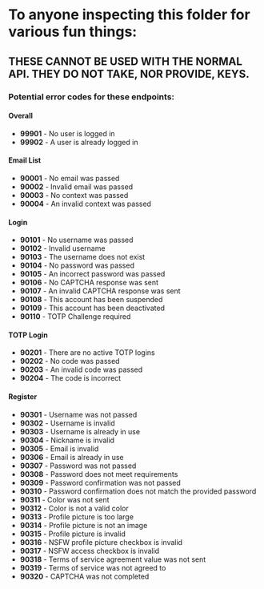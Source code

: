 # To anyone inspecting this folder for various fun things:  
## **THESE CANNOT BE USED WITH THE NORMAL API.  THEY DO NOT TAKE, NOR PROVIDE, KEYS.**


### Potential error codes for these endpoints:

#### Overall

- **99901** - No user is logged in
- **99902** - A user is already logged in

#### Email List

- **90001** - No email was passed
- **90002** - Invalid email was passed
- **90003** - No context was passed
- **90004** - An invalid context was passed

#### Login

- **90101** - No username was passed
- **90102** - Invalid username
- **90103** - The username does not exist
- **90104** - No password was passed
- **90105** - An incorrect password was passed
- **90106** - No CAPTCHA response was sent
- **90107** - An invalid CAPTCHA response was sent
- **90108** - This account has been suspended
- **90109** - This account has been deactivated
- **90110** - TOTP Challenge required

#### TOTP Login

- **90201** - There are no active TOTP logins
- **90202** - No code was passed
- **90203** - An invalid code was passed
- **90204** - The code is incorrect

#### Register

- **90301** - Username was not passed
- **90302** - Username is invalid
- **90303** - Username is already in use
- **90304** - Nickname is invalid
- **90305** - Email is invalid
- **90306** - Email is already in use
- **90307** - Password was not passed
- **90308** - Password does not meet requirements
- **90309** - Password confirmation was not passed
- **90310** - Password confirmation does not match the provided password
- **90311** - Color was not sent
- **90312** - Color is not a valid color
- **90313** - Profile picture is too large
- **90314** - Profile picture is not an image
- **90315** - Profile picture is invalid
- **90316** - NSFW profile picture checkbox is invalid
- **90317** - NSFW access checkbox is invalid
- **90318** - Terms of service agreement value was not sent
- **90319** - Terms of service was not agreed to
- **90320** - CAPTCHA was not completed
